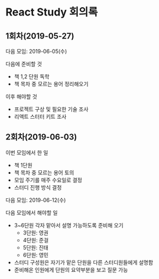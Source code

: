 # React Study 회의록

## 1회차(2019-05-27)

다음 모임: 2019-06-05(수)

다음에 준비할 것
- 책 1,2 단원 독학
- 책 목차 중 모르는 용어 정리해오기

이후 해야할 것
- 프로젝트 구상 및 필요한 기술 조사
- 리액트 스터터 키트 조사

## 2회차(2019-06-03)

이번 모임에서 한 일
- 책 1단원
- 책 목차 중 모르는 용어 토의
- 모임 주기를 매주 수요일로 결정
- 스터디 진행 방식 결정

다음 모임: 2019-06-12(수)

다음 모임에서 해야할 일
- 3~6단원 각자 맡아서 설명 가능하도록 준비해 오기
  - 3단원: 영권
  - 4단원: 준걸
  - 5단원: 진태
  - 6단원: 영민
- 스터디 구성원은 자기가 맡은 단원을 다른 스터디원들에게 설명함
- 준비해온 인원에게 단원의 요약부분을 보고 질문 가능
